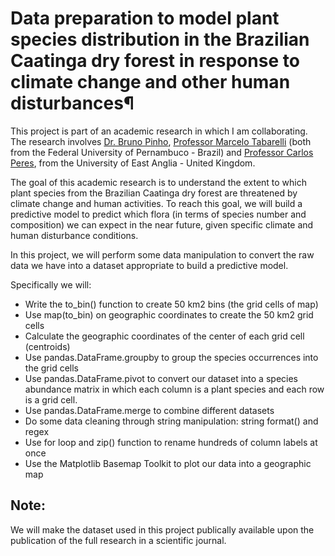 # Data preparation to model plant species distribution in the Brazilian Caatinga dry forest in response to climate change and other human disturbances¶
This project is part of an academic research in which I am collaborating. The research involves [Dr. Bruno Pinho](https://www.researchgate.net/profile/Bruno_Pinho3), [Professor Marcelo Tabarelli](https://www.researchgate.net/profile/Marcelo_Tabarelli) (both from the Federal University of Pernambuco - Brazil) and [Professor Carlos Peres](https://www.researchgate.net/profile/Carlos_Peres), from the University of East Anglia - United Kingdom.

The goal of this academic research is to understand the extent to which plant species from the Brazilian Caatinga dry forest are threatened by climate change and human activities. To reach this goal, we will build a predictive model to predict which flora (in terms of species number and composition) we can expect in the near future, given specific climate and human disturbance conditions.

In this project, we will perform some data manipulation to convert the raw data we have into a dataset appropriate to build a predictive model. 

Specifically we will:

- Write the to_bin() function to create 50 km2 bins (the grid cells of map)
- Use map(to_bin) on geographic coordinates to create the 50 km2 grid cells
- Calculate the geographic coordinates of the center of each grid cell (centroids)
- Use pandas.DataFrame.groupby to group the species occurrences into the grid cells
- Use pandas.DataFrame.pivot to convert our dataset into a species abundance matrix in which each column is a plant species and each row is a grid cell.
- Use pandas.DataFrame.merge to combine different datasets
- Do some data cleaning through string manipulation: string format() and regex
- Use for loop and zip() function to rename hundreds of column labels at once
- Use the Matplotlib Basemap Toolkit to plot our data into a geographic map

## Note:

We will make the dataset used in this project publically available upon the publication of the full research in a scientific journal.
